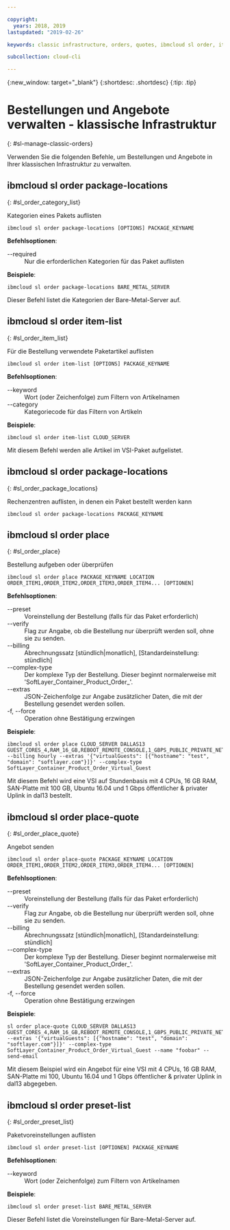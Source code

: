 ```yaml
---

copyright:
  years: 2018, 2019
lastupdated: "2019-02-26"

keywords: classic infrastructure, orders, quotes, ibmcloud sl order, item-list, package-locations

subcollection: cloud-cli

---
```


{:new_window: target="_blank"}
{:shortdesc: .shortdesc}
{:tip: .tip}

# Bestellungen und Angebote verwalten - klassische Infrastruktur
{: #sl-manage-classic-orders}

Verwenden Sie die folgenden Befehle, um Bestellungen und Angebote in Ihrer klassischen Infrastruktur zu verwalten.

## ibmcloud sl order package-locations
{: #sl_order_category_list}

Kategorien eines Pakets auflisten
```
ibmcloud sl order package-locations [OPTIONS] PACKAGE_KEYNAME
```

<strong>Befehlsoptionen</strong>:
<dl>
<dt>--required</dt>
<dd>Nur die erforderlichen Kategorien für das Paket auflisten</dd>
</dl>

**Beispiele**:
```
ibmcloud sl order package-locations BARE_METAL_SERVER
```
Dieser Befehl listet die Kategorien der Bare-Metal-Server auf.

## ibmcloud sl order item-list
{: #sl_order_item_list}

Für die Bestellung verwendete Paketartikel auflisten
```
ibmcloud sl order item-list [OPTIONS] PACKAGE_KEYNAME
```

<strong>Befehlsoptionen</strong>:
<dl>
<dt>--keyword</dt>
<dd>Wort (oder Zeichenfolge) zum Filtern von Artikelnamen</dd>
<dt>--category</dt>
<dd>Kategoriecode für das Filtern von Artikeln</dd>
</dl>

**Beispiele**:
```
ibmcloud sl order item-list CLOUD_SERVER
```
Mit diesem Befehl werden alle Artikel im VSI-Paket aufgelistet.

## ibmcloud sl order package-locations
{: #sl_order_package_locations}

Rechenzentren auflisten, in denen ein Paket bestellt werden kann
```
ibmcloud sl order package-locations PACKAGE_KEYNAME
```

## ibmcloud sl order place
{: #sl_order_place}

Bestellung aufgeben oder überprüfen
```
ibmcloud sl order place PACKAGE_KEYNAME LOCATION ORDER_ITEM1,ORDER_ITEM2,ORDER_ITEM3,ORDER_ITEM4... [OPTIONEN]
```

<strong>Befehlsoptionen</strong>:
<dl>
<dt>--preset</dt>
<dd>Voreinstellung der Bestellung (falls für das Paket erforderlich)</dd>
<dt>--verify</dt>
<dd>Flag zur Angabe, ob die Bestellung nur überprüft werden soll, ohne sie zu senden.</dd>
<dt>--billing</dt>
<dd>Abrechnungssatz [stündlich|monatlich], [Standardeinstellung: stündlich]</dd>
<dt>--complex-type</dt>
<dd>Der komplexe Typ der Bestellung. Dieser beginnt normalerweise mit 'SoftLayer_Container_Product_Order_'.</dd>
<dt>--extras</dt>
<dd>JSON-Zeichenfolge zur Angabe zusätzlicher Daten, die mit der Bestellung gesendet werden sollen.</dd>
<dt>-f, --force</dt>
<dd>Operation ohne Bestätigung erzwingen</dd>
</dl>

**Beispiele**:
```
ibmcloud sl order place CLOUD_SERVER DALLAS13 GUEST_CORES_4,RAM_16_GB,REBOOT_REMOTE_CONSOLE,1_GBPS_PUBLIC_PRIVATE_NETWORK_UPLINKS,BANDWIDTH_0_GB_2,1_IP_ADDRESS,GUEST_DISK_100_GB_SAN,OS_UBUNTU_16_04_LTS_XENIAL_XERUS_MINIMAL_64_BIT_FOR_VSI,MONITORING_HOST_PING,NOTIFICATION_EMAIL_AND_TICKET,AUTOMATED_NOTIFICATION,UNLIMITED_SSL_VPN_USERS_1_PPTP_VPN_USER_PER_ACCOUNT,NESSUS_VULNERABILITY_ASSESSMENT_REPORTING --billing hourly --extras '{"virtualGuests": [{"hostname": "test", "domain": "softlayer.com"}]}' --complex-type SoftLayer_Container_Product_Order_Virtual_Guest
```
Mit diesem Befehl wird eine VSI auf Stundenbasis mit 4 CPUs, 16 GB RAM, SAN-Platte mit 100 GB, Ubuntu 16.04 und 1 Gbps öffentlicher & privater Uplink in dal13 bestellt.

## ibmcloud sl order place-quote
{: #sl_order_place_quote}

Angebot senden
```
ibmcloud sl order place-quote PACKAGE_KEYNAME LOCATION ORDER_ITEM1,ORDER_ITEM2,ORDER_ITEM3,ORDER_ITEM4... [OPTIONEN]
```

<strong>Befehlsoptionen</strong>:
<dl>
<dt>--preset</dt>
<dd>Voreinstellung der Bestellung (falls für das Paket erforderlich)</dd>
<dt>--verify</dt>
<dd>Flag zur Angabe, ob die Bestellung nur überprüft werden soll, ohne sie zu senden.</dd>
<dt>--billing</dt>
<dd>Abrechnungssatz [stündlich|monatlich], [Standardeinstellung: stündlich]</dd>
<dt>--complex-type</dt>
<dd>Der komplexe Typ der Bestellung. Dieser beginnt normalerweise mit 'SoftLayer_Container_Product_Order_'.</dd>
<dt>--extras</dt>
<dd>JSON-Zeichenfolge zur Angabe zusätzlicher Daten, die mit der Bestellung gesendet werden sollen.</dd>
<dt>-f, --force</dt>
<dd>Operation ohne Bestätigung erzwingen</dd>
</dl>

**Beispiele**:
```
sl order place-quote CLOUD_SERVER DALLAS13 GUEST_CORES_4,RAM_16_GB,REBOOT_REMOTE_CONSOLE,1_GBPS_PUBLIC_PRIVATE_NETWORK_UPLINKS,BANDWIDTH_0_GB_2,1_IP_ADDRESS,GUEST_DISK_100_GB_SAN,OS_UBUNTU_16_04_LTS_XENIAL_XERUS_MINIMAL_64_BIT_FOR_VSI,MONITORING_HOST_PING,NOTIFICATION_EMAIL_AND_TICKET,AUTOMATED_NOTIFICATION,UNLIMITED_SSL_VPN_USERS_1_PPTP_VPN_USER_PER_ACCOUNT,NESSUS_VULNERABILITY_ASSESSMENT_REPORTING --extras '{"virtualGuests": [{"hostname": "test", "domain": "softlayer.com"}]}' --complex-type SoftLayer_Container_Product_Order_Virtual_Guest --name "foobar" --send-email
```
Mit diesem Beispiel wird ein Angebot für eine VSI mit 4 CPUs, 16 GB RAM, SAN-Platte mi 100, Ubuntu 16.04 und 1 Gbps öffentlicher & privater Uplink in dal13 abgegeben.

## ibmcloud sl order preset-list
{: #sl_order_preset_list}

Paketvoreinstellungen auflisten
```
ibmcloud sl order preset-list [OPTIONEN] PACKAGE_KEYNAME
```

<strong>Befehlsoptionen</strong>:
<dl>
<dt>--keyword</dt>
<dd>Wort (oder Zeichenfolge) zum Filtern von Artikelnamen</dd>
</dl>

**Beispiele**:
```
ibmcloud sl order preset-list BARE_METAL_SERVER
```
Dieser Befehl listet die Voreinstellungen für Bare-Metal-Server auf.
